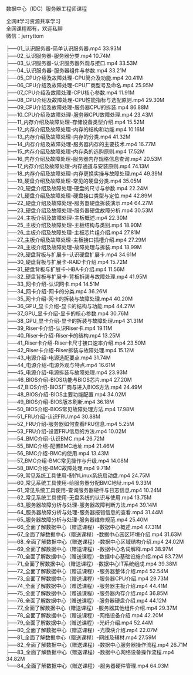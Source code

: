 数据中心（IDC）服务器工程师课程

全网it学习资源共享学习<br>全网课程都有，欢迎私聊<br>微信：jerryttom<br>

├──01_认识服务器-简单认识服务器.mp4 33.93M<br> ├──02_认识服务器-服务器分类.mp4 10.74M<br> ├──03_认识服务器-认识服务器外观与接口.mp4 33.53M<br> ├──04_认识服务器-服务器组件与参数.mp4 33.21M<br> ├──05_CPU介绍及故障处理-CPU简介及功能.mp4 20.41M<br> ├──06_CPU介绍及故障处理-CPU厂商型号及命名.mp4 25.95M<br> ├──07_CPU介绍及故障处理-CPU核心参数.mp4 11.91M<br> ├──08_CPU介绍及故障处理-CPU性能指标与选配原则.mp4 29.30M<br> ├──09_CPU介绍及故障处理-服务器CPU的拆装.mp4 86.88M<br> ├──10_CPU介绍及故障处理-服务器CPU故障处理.mp4 23.43M<br> ├──11_内存介绍及故障处理-存储设备类型介绍.mp4 15.52M<br> ├──12_内存介绍及故障处理-内存的结构和功能.mp4 10.16M<br> ├──13_内存介绍及故障处理-内存的分类.mp4 41.32M<br> ├──14_内存介绍及故障处理-服务器内存的主要技术.mp4 16.77M<br> ├──15_内存介绍及故障处理-内存条的选购原则.mp4 17.52M<br> ├──16_内存介绍及故障处理-服务器内存规格信息查询.mp4 20.53M<br> ├──17_内存介绍及故障处理-内存通道与安装原则.mp4 74.13M<br> ├──18_内存介绍及故障处理-内存更换实操与故障处理.mp4 49.39M<br> ├──19_硬盘介绍及故障处理-常见的硬盘分类.mp4 35.05M<br> ├──20_硬盘介绍及故障处理-硬盘的尺寸与参数.mp4 22.24M<br> ├──21_硬盘介绍及故障处理-硬盘接口类型与定位.mp4 42.89M<br> ├──22_硬盘介绍及故障处理-服务器硬盘拆装演示.mp4 64.27M<br> ├──23_硬盘介绍及故障处理-服务器硬盘故障分析.mp4 30.53M<br> ├──24_主板介绍及故障处理-主板概述.mp4 22.30M<br> ├──25_主板介绍及故障处理-主板结构与类别.mp4 18.90M<br> ├──26_主板介绍及故障处理-主板芯片组介绍.mp4 27.81M<br> ├──27_主板介绍及故障处理-主板接口插槽介绍.mp4 27.29M<br> ├──28_主板介绍及故障处理-故障处理与拆装.mp4 18.99M<br> ├──29_硬盘背板与扩展卡-认识硬盘扩展卡.mp4 34.61M<br> ├──30_硬盘背板与扩展卡-RAID卡介绍.mp4 15.72M<br> ├──31_硬盘背板与扩展卡-HBA卡介绍.mp4 11.56M<br> ├──32_硬盘背板与扩展卡-背板拆装与故障处理.mp4 41.95M<br> ├──33_网卡介绍-认识网卡.mp4 14.51M<br> ├──34_网卡介绍-网卡的分类.mp4 36.26M<br> ├──35_网卡介绍-网卡的拆装与故障处理.mp4 40.20M<br> ├──36_GPU_显卡介绍-显卡的结构与功能.mp4 44.27M<br> ├──37_GPU_显卡介绍-显卡的核心参数.mp4 30.76M<br> ├──38_GPU_显卡介绍-显卡的拆装与故障处理.mp4 31.31M<br> ├──39_Riser卡介绍-认识Riser卡.mp4 19.11M<br> ├──40_Riser卡介绍-Riser卡的结构.mp4 13.25M<br> ├──41_Riser卡介绍-Riser卡尺寸接口速率介绍.mp4 23.50M<br> ├──42_Riser卡介绍-Riser拆装与故障处理.mp4 15.12M<br> ├──43_电源介绍-电源选配要点.mp4 31.74M<br> ├──44_电源介绍-电源外观与特点.mp4 16.61M<br> ├──45_电源介绍-电源拆装与故障处理.mp4 23.93M<br> ├──46_BIOS介绍-BIOS功能与BIOS芯片.mp4 27.20M<br> ├──47_BIOS介绍-BIOS厂商与进入BIOS方法.mp4 24.49M<br> ├──48_BIOS介绍-BIOS主要功能配置.mp4 34.02M<br> ├──49_BIOS介绍-BIOS版本刷新.mp4 36.18M<br> ├──50_BIOS介绍-BIOS常见故障处理方法.mp4 17.98M<br> ├──51_FRU介绍-认识FRU.mp4 30.88M<br> ├──52_FRU介绍-服务器如何查看FRU信息.mp4 5.25M<br> ├──53_FRU介绍-设置FRU信息的方法.mp4 10.02M<br> ├──54_BMC介绍-认识BMC.mp4 26.72M<br> ├──55_BMC介绍-配置BMC地址.mp4 21.46M<br> ├──56_BMC介绍-BMC的使用.mp4 13.43M<br> ├──57_BMC介绍-BMC常见操作与升级.mp4 14.08M<br> ├──58_BMC介绍-BMC故障处理.mp4 9.71M<br> ├──59_常见系统工具使用-制作Linux系统启动盘.mp4 24.75M<br> ├──60_常见系统工具使用-给服务器分配BMC地址.mp4 9.33M<br> ├──61_常见系统工具使用-查询服务器硬件与日志信息.mp4 10.24M<br> ├──62_常见系统工具使用-无盘系统的认识与使用.mp4 13.75M<br> ├──63_服务器故障分析与处理-服务器故障判断方法.mp4 39.14M<br> ├──64_服务器故障分析与处理-服务器报错信息的查看.mp4 31.44M<br> ├──65_服务器故障分析与处理-服务器维修规范.mp4 25.40M<br> ├──66_全面了解数据中心（赠送课程）-数据中心概述.mp4 47.31M<br> ├──67_全面了解数据中心（赠送课程）-数据中心园区环境介绍.mp4 31.63M<br> ├──68_全面了解数据中心（赠送课程）-数据中心区域结构介绍.mp4 24.02M<br> ├──69_全面了解数据中心（赠送课程）-数据中心名词解释.mp4 38.97M<br> ├──70_全面了解数据中心（赠送课程）-数据中心基础设施介绍.mp4 83.72M<br> ├──71_全面了解数据中心（赠送课程）-数据中心IT系统组成.mp4 39.38M<br> ├──72_全面了解数据中心（赠送课程）-服务器整体介绍.mp4 52.54M<br> ├──73_全面了解数据中心（赠送课程）-服务器CPU介绍.mp4 29.73M<br> ├──74_全面了解数据中心（赠送课程）-服务器主板介绍.mp4 44.41M<br> ├──75_全面了解数据中心（赠送课程）-服务器内存介绍.mp4 36.85M<br> ├──76_全面了解数据中心（赠送课程）-服务器硬盘介绍.mp4 44.12M<br> ├──77_全面了解数据中心（赠送课程）-服务器其他组件介绍.mp4 29.37M<br> ├──78_全面了解数据中心（赠送课程）-网络设备介绍.mp4 42.20M<br> ├──79_全面了解数据中心（赠送课程）-光纤介绍.mp4 52.44M<br> ├──80_全面了解数据中心（赠送课程）-光模块介绍.mp4 22.07M<br> ├──81_全面了解数据中心（赠送课程）-网线及辅材.mp4 27.59M<br> ├──82_全面了解数据中心（赠送课程）-数据中心服务器操作流程.mp4 26.71M<br> ├──83_全面了解数据中心（赠送课程）-数据中心网络设备操作流程.mp4 34.82M<br> └──84_全面了解数据中心（赠送课程）-服务器硬件管理.mp4 64.03M